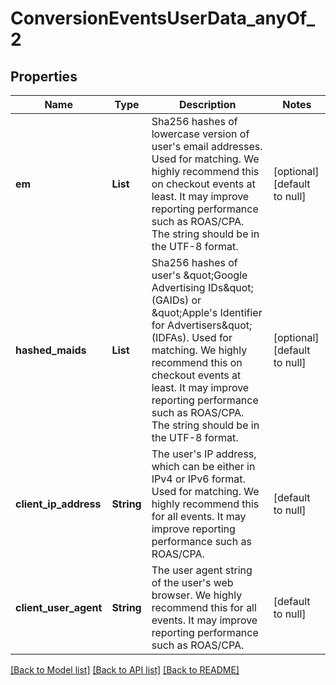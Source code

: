 # ConversionEventsUserData_anyOf_2
## Properties

| Name | Type | Description | Notes |
|------------ | ------------- | ------------- | -------------|
| **em** | **List** | Sha256 hashes of lowercase version of user&#39;s email addresses. Used for matching. We highly recommend this on checkout events at least. It may improve reporting performance such as ROAS/CPA. The string should be in the UTF-8 format. | [optional] [default to null] |
| **hashed\_maids** | **List** | Sha256 hashes of user&#39;s \&quot;Google Advertising IDs\&quot; (GAIDs) or \&quot;Apple&#39;s Identifier for Advertisers\&quot; (IDFAs). Used for matching. We highly recommend this on checkout events at least. It may improve reporting performance such as ROAS/CPA. The string should be in the UTF-8 format. | [optional] [default to null] |
| **client\_ip\_address** | **String** | The user&#39;s IP address, which can be either in IPv4 or IPv6 format. Used for matching. We highly recommend this for all events. It may improve reporting performance such as ROAS/CPA. | [default to null] |
| **client\_user\_agent** | **String** | The user agent string of the user&#39;s web browser. We highly recommend this for all events. It may improve reporting performance such as ROAS/CPA. | [default to null] |

[[Back to Model list]](../README.md#documentation-for-models) [[Back to API list]](../README.md#documentation-for-api-endpoints) [[Back to README]](../README.md)

